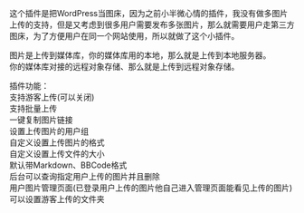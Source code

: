这个插件是把WordPress当图床，因为之前小半微心情的插件，我没有做多图片上传的支持，但是又考虑到很多用户需要发布多张图片，那么就需要用户走第三方图床，为了方便用户在同一个网站使用，所以就做了这个小插件。  

图片是上传到媒体库，你的媒体库用的本地，那么就是上传到本地服务器。  
你的媒体库对接的远程对象存储、那么就是上传到远程对象存储。  



插件功能：  
支持游客上传(可以关闭)  
支持批量上传  
一键复制图片链接  
设置上传图片的用户组  
自定义设置上传图片的格式  
自定义设置上传文件的大小  
默认带Markdown、BBCode格式  
后台可以查询指定用户上传的图片并且删除  
用户图片管理页面(已登录用户上传的图片他自己进入管理页面能看见上传的图片)  
可以设置游客上传的文件夹


